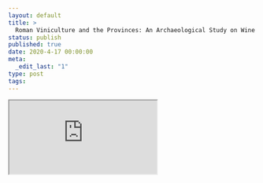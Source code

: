 ```yaml
---
layout: default
title: >
  Roman Viniculture and the Provinces: An Archaeological Study on Wine Production and the Socio-Cultural Connectivity it Stimulates
status: publish
published: true
date: 2020-4-17 00:00:00
meta:
  _edit_last: "1"
type: post
tags:
---
```

<div  id="qrcode"></div>
<div>
<iframe src="https://researchers.mq.edu.au/en/projects/roman-viniculture-and-the-provinces-an-archaeological-study-on-wi">
</iframe>
</div>

<script type="text/javascript" src="/js/qr/qrcode.js"></script>
<script type="text/javascript">
new QRCode(document.getElementById("qrcode"), "https://researchers.mq.edu.au/en/projects/roman-viniculture-and-the-provinces-an-archaeological-study-on-wi");
</script>
        